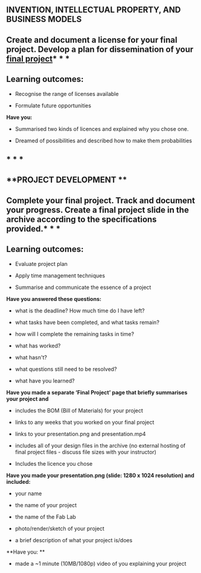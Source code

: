 


## **INVENTION, INTELLECTUAL PROPERTY, AND BUSINESS MODELS**

## Create and document a license for your final project. Develop a plan for dissemination of your[ final project](http://academy.cba.mit.edu/classes/applications_implications/index.html)* * *


## Learning outcomes:

* Recognise the range of licenses available

* Formulate future opportunities

**Have you:**

* Summarised two kinds of licences and explained why you chose one.

* Dreamed of possibilities and described how to make them probabilities

## * * *


## **PROJECT DEVELOPMENT **

## Complete your final project. Track and document your progress. Create a final project slide in the archive according to the specifications provided.* * *


## Learning outcomes:

* Evaluate project plan

* Apply time management techniques

* Summarise and communicate the essence of a project

**Have you answered these questions:**

* what is the deadline? How much time do I have left?

* what tasks have been completed, and what tasks remain?

* how will I complete the remaining tasks in time?

* what has worked?

* what hasn't?

* what questions still need to be resolved?

* what have you learned?

**Have you made a separate ‘Final Project’ page that briefly summarises your project and**

* includes the BOM (Bill of Materials) for your project

* links to any weeks that you worked on your final project

* links to your presentation.png and presentation.mp4

* includes all of your design files in the archive (no external hosting of final project files - discuss file sizes with your instructor)

* Includes the licence you chose

**Have you made your presentation.png (slide: 1280 x 1024 resolution) and included:**

* your name

* the name of your project

* the name of the Fab Lab

* photo/render/sketch of your project

* a brief description of what your project is/does

**Have you: **

* made a ~1 minute (10MB/1080p) video of you explaining your project
